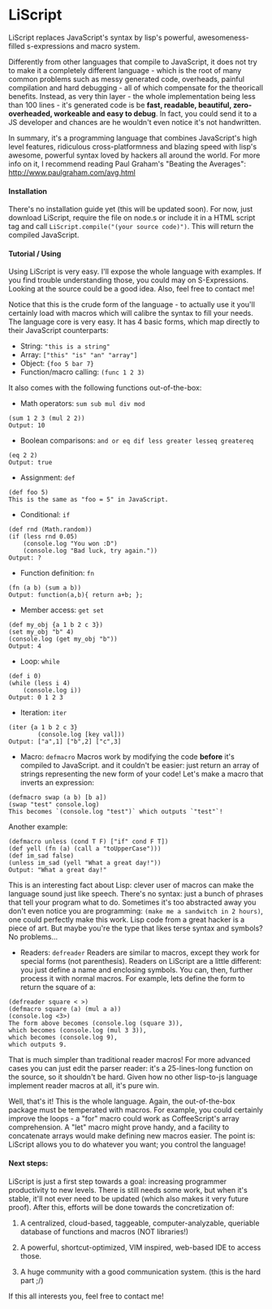 # LiScript
LiScript replaces JavaScript's syntax by lisp's powerful, awesomeness-filled s-expressions and macro system.

Differently from other languages that compile to JavaScript, it does not try to make it a completely different language - which is the root of many common problems such as messy generated code, overheads, painful compilation and hard debugging - all of which compensate for the theoricall benefits. Instead, as very thin layer - the whole implementation being less than 100 lines - it's generated code is be **fast, readable, beautiful, zero-overheaded, workeable and easy to debug**. In fact, you could send it to a JS developer and chances are he wouldn't even notice it's not handwritten.

In summary, it's a programming language that combines JavaScript's high level features, ridiculous cross-platformness and blazing speed with lisp's awesome, powerful syntax loved by hackers all around the world. For more info on it, I recommend reading Paul Graham's "Beating the Averages": http://www.paulgraham.com/avg.html

#### Installation
There's no installation guide yet (this will be updated soon). For now, just download LiScript, require the file on node.s or include it in a HTML script tag and call `LiScript.compile("(your source code)")`. This will return the compiled JavaScript. 

#### Tutorial / Using
Using LiScript is very easy. I'll expose the whole language with examples. If you find trouble understanding those, you could may on S-Expressions. Looking at the source could be a good idea. Also, feel free to contact me!

Notice  that this is the crude form of the language - to actually use it you'll certainly load with macros which will calibre the syntax to fill your needs. The language core is very easy. It has 4 basic forms, which map directly to their JavaScript counterparts:
* String: `"this is a string"`
* Array: `["this" "is" "an" "array"]`
* Object: `{foo 5 bar 7}`
* Function/macro calling: `(func 1 2 3)`

It also comes with the following functions out-of-the-box:
* Math operators: `sum sub mul div mod`
```
(sum 1 2 3 (mul 2 2)) 
Output: 10
```

* Boolean comparisons: `and or eq dif less greater lesseq greatereq`
```
(eq 2 2)
Output: true
```

* Assignment: `def`
```
(def foo 5)
This is the same as "foo = 5" in JavaScript.
```

* Conditional: `if`
```
(def rnd (Math.random))
(if (less rnd 0.05)
	(console.log "You won :D")
	(console.log "Bad luck, try again."))
Output: ?
```

* Function definition: `fn`
```
(fn (a b) (sum a b))
Output: function(a,b){ return a+b; };
```

* Member access: `get set`
```
(def my_obj {a 1 b 2 c 3})
(set my_obj "b" 4)
(console.log (get my_obj "b"))
Output: 4
```

* Loop: `while`
```
(def i 0)
(while (less i 4) 
	(console.log i))
Output: 0 1 2 3
```

* Iteration: `iter`
```
(iter {a 1 b 2 c 3} 
		(console.log [key val]))
Output: ["a",1] ["b",2] ["c",3]
```

* Macro: `defmacro`
Macros work by modifying the code **before** it's compiled to JavaScript. and it couldn't be easier: just return an array of strings representing the new form of your code! Let's make a macro that inverts an expression:
```
(defmacro swap (a b) [b a])
(swap "test" console.log)
This becomes `(console.log "test")` which outputs `"test"`!
```
Another example:
```
(defmacro unless (cond T F) ["if" cond F T]) 
(def yell (fn (a) (call a "toUpperCase"))) 
(def im_sad false)
(unless im_sad (yell "What a great day!"))
Output: "What a great day!"
```
This is an interesting fact about Lisp: clever user of macros can make the language sound just like speech. There's no syntax: just a bunch of phrases that tell your program what to do. Sometimes it's too abstracted away you don't even notice you are programming: `(make me a sandwitch in 2 hours)`, one could perfectly make this work. Lisp code from a great hacker is a piece of art. But maybe you're the type that likes terse syntax and symbols? No problems...

* Readers: `defreader`
Readers are similar to macros, except they work for special forms (not parenthesis). Readers on LiScript are a little different: you just define a name and enclosing symbols. You can, then, further process it with normal macros. For example, lets define the form <a> to return the square of a:
```
(defreader square < >) 
(defmacro square (a) (mul a a)) 
(console.log <3>)
The form above becomes (console.log (square 3)),
which becomes (console.log (mul 3 3)),
which becomes (console.log 9),
which outputs 9. 
```
That is much simpler than traditional reader macros! For more advanced cases you can just edit the parser reader: it's a 25-lines-long function on the source, so it shouldn't be hard. Given how no other lisp-to-js language implement reader macros at all, it's pure win.

Well, that's it! This is the whole language. Again, the out-of-the-box package must be temperated with macros. For example, you could certainly improve the loops - a "for" macro could work as CoffeeScript's array comprehension. A "let" macro might prove handy, and a facility to concatenate arrays would make defining new macros easier. The point is: LiScript allows you to do whatever you want; you control the language!

#### Next steps: 
LiScript is just a first step towards a goal: increasing programmer productivity to new levels. There is still needs some work, but when it's stable, it'll not ever need to be updated (which also makes it very future proof). After this, efforts will be done towards the concretization of:

1. A centralized, cloud-based, taggeable, computer-analyzable, queriable database of functions and macros (NOT libraries!)

2. A powerful, shortcut-optimized, VIM inspired, web-based IDE to access those.

3. A huge community with a good communication system. (this is the hard part ;/)

If this all interests you, feel free to contact me!
